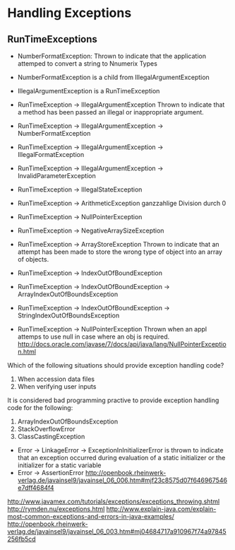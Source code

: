 Handling Exceptions
===================

RunTimeExceptions
-----------------

* NumberFormatException: Thrown to indicate that the application attemped to convert a string to Nnumerix Types
* NumberFormatException is a child from IllegalArgumentException
* IllegalArgumentException is a RunTimeException
* RunTimeException -> IllegalArgumentException  Thrown to indicate that a method has been passed an illegal or inappropriate argument.
* RunTimeException -> IllegalArgumentException -> NumberFormatException
* RunTimeException -> IllegalArgumentException -> IllegalFormatException
* RunTimeException -> IllegalArgumentException -> InvalidParameterException

* RunTimeException -> IllegalStateException

* RunTimeException -> ArithmeticException   ganzzahlige Division durch 0
* RunTimeException -> NullPointerException
* RunTimeException -> NegativeArraySizeException
* RunTimeException -> ArrayStoreException       Thrown to indicate that an attempt has been made to store the wrong type of object into an array of objects.
* RunTimeException -> IndexOutOfBoundException
* RunTimeException -> IndexOutOfBoundException -> ArrayIndexOutOfBoundsException
* RunTimeException -> IndexOutOfBoundException -> StringIndexOutOfBoundsException

* RunTimeException -> NullPointerException      Thrown when an appl attemps to use null in case where an obj is required.
http://docs.oracle.com/javase/7/docs/api/java/lang/NullPointerException.html

Which of the following situations should provide exception handling code?
1. When accession data files
2. When verifying user inputs

It is considered bad programming practive to provide exception handling code for the following:
1. ArrayIndexOutOfBoundsException
2. StackOverflowError
3. ClassCastingException


* Error -> LinkageError -> ExceptionInInitializerError is thrown to indicate that an exception occurred during evaluation of a static initializer or the initializer for a static variable
* Error -> AssertionError http://openbook.rheinwerk-verlag.de/javainsel9/javainsel_06_006.htm#mjf23c8575d07f646967546e7dff4684f4


http://www.javamex.com/tutorials/exceptions/exceptions_throwing.shtml
http://rymden.nu/exceptions.html
http://www.explain-java.com/explain-most-common-exceptions-and-errors-in-java-examples/
http://openbook.rheinwerk-verlag.de/javainsel9/javainsel_06_003.htm#mj04684717a910967f74a97845256fb5cd


